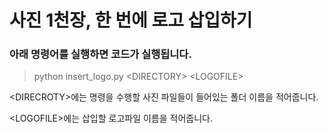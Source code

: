 # 사진 1천장, 한 번에 로고 삽입하기
### 아래 명령어를 실행하면 코드가 실행됩니다.

>python insert_logo.py <DIRECTORY\> <LOGOFILE\>

<DIRECROTY\>에는 명령을 수행할 사진 파일들이 들어있는 폴더 이름을 적어줍니다.

<LOGOFILE\>에는 삽입할 로고파일 이름을 적어줍니다. 
